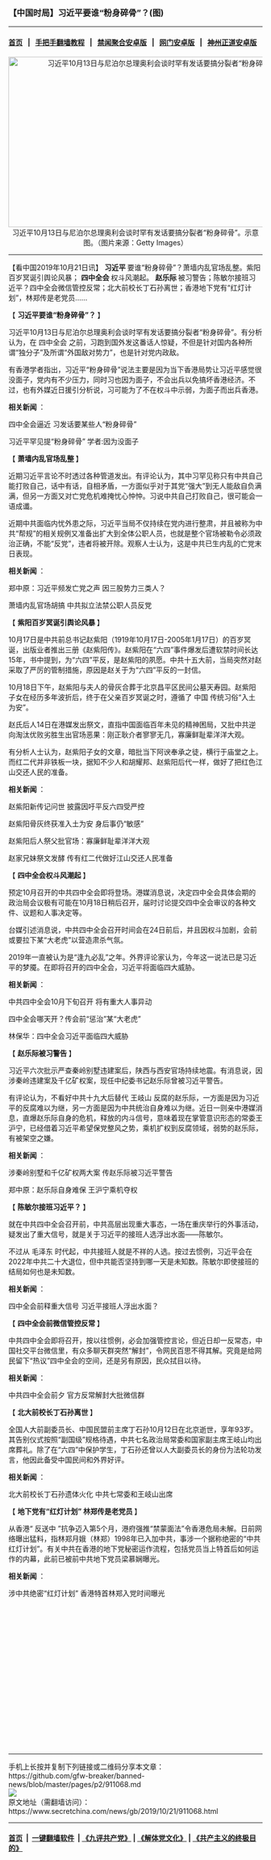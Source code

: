 ### 【中国时局】习近平要谁“粉身碎骨”？(图)
------------------------

#### [首页](https://github.com/gfw-breaker/banned-news/blob/master/README.md) &nbsp;&nbsp;|&nbsp;&nbsp; [手把手翻墙教程](https://github.com/gfw-breaker/guides/wiki) &nbsp;&nbsp;|&nbsp;&nbsp; [禁闻聚合安卓版](https://github.com/gfw-breaker/bn-android) &nbsp;&nbsp;|&nbsp;&nbsp; [网门安卓版](https://github.com/oGate2/oGate) &nbsp;&nbsp;|&nbsp;&nbsp; [神州正道安卓版](https://github.com/SzzdOgate/update) 



<div class="article_right" style="fone-color:#000">
 <p style="text-align: center;">
  <img alt="习近平10月13日与尼泊尔总理奥利会谈时罕有发话要搞分裂者“粉身碎骨”。" src="http://img2.secretchina.com/pic/2018/3-3/p2112441a955484329-ss.jpg" style="height:337px; width:600px"/>
  <br>
   习近平10月13日与尼泊尔总理奥利会谈时罕有发话要搞分裂者“粉身碎骨”。示意图。（图片来源：Getty Images）
   <span id="hideid" name="hideid" style="color:red;display:none;">
    <span href="https://www.secretchina.com">
    </span>
   </span>
  </br>
 </p>
 <div id="txt-mid1-t21-2017">
  

---


  </div>
 </div>
 <p>
  【看中国2019年10月21日讯】
  <strong>
   <span href="https://www.secretchina.com/news/gb/tag/习近平" target="_blank">
    习近平
   </span>
  </strong>
  要谁“粉身碎骨”？萧墙内乱官场乱整。紫阳百岁冥诞引舆论风暴；
  <strong>
   四中全会
  </strong>
  权斗风潮起。
  <strong>
   赵乐际
  </strong>
  被习警告；陈敏尔接班习近平？四中全会微信管控反常；北大前校长丁石孙离世；香港地下党有“红灯计划”，林郑传是老党员……
  <span id="hideid" name="hideid" style="color:red;display:none;">
   <span href="https://www.secretchina.com">
   </span>
  </span>
 </p>
 <p>
  【
  <strong>
   习近平要谁“粉身碎骨”？
  </strong>
  】
 </p>
 <p>
  习近平10月13日与尼泊尔总理奥利会谈时罕有发话要搞分裂者“粉身碎骨”。有分析认为，在
  <span href="https://www.secretchina.com/news/gb/tag/四中全会" target="_blank">
   四中全会
  </span>
  之前，习跑到国外发这番话人惊疑，不但是针对国内各种所谓“独分子”及所谓“外国敌对势力”，也是针对党内政敌。
 </p>
 <p>
  有香港学者指出，习近平“粉身碎骨”说法主要是因为当下香港局势让习近平感觉很没面子，党内有不少压力，同时习也因为面子，不会出兵以免搞坏香港经济。不过，也有外媒近日援引分析说，习可能为了不在权斗中示弱，为面子而出兵香港。
 </p>
 <p>
  <strong>
   相关新闻
  </strong>
  ：
 </p>
 <p>
  <span href="http://cn.secretchina.com/news/gb/2019/10/14/910387.html" target="_blank">
   四中全会逼近 习发话要某些人“粉身碎骨”
  </span>
 </p>
 <p>
  <span href="http://cn.secretchina.com/news/gb/2019/10/17/910729.html" target="_blank">
   习近平罕见提“粉身碎骨” 学者:因为没面子
  </span>
 </p>
 <p>
  【
  <strong>
   萧墙内乱官场乱整
  </strong>
  】
 </p>
 <p>
  近期习近平言论不时透过各种管道发出。有评论认为，其中习罕见称只有中共自己能打败自己，话中有话，自相矛盾，一方面似乎对于其党“强大”到无人能敌自负满满，但另一方面又对亡党危机难掩忧心忡忡。习说中共自己打败自己，很可能会一语成谶。
 </p>
 <p>
  近期中共面临内忧外患之际，习近平当局不仅持续在党内进行整肃，并且被称为中共“帮规”的相关规例又准备出扩大到全体公职人员，也就是整个官场被勒令必须政治正确，不能“反党”，违者将被开除。观察人士认为，这是中共已生内乱的亡党末日表现。
 </p>
 <p>
  <strong>
   相关新闻
  </strong>
  ：
 </p>
 <p>
  <span href="http://cn.secretchina.com/news/gb/2019/10/15/910518.html" target="_blank">
   郑中原：习近平频发亡党之声 因三股势力三类人？
  </span>
 </p>
 <p>
  <span href="http://cn.secretchina.com/news/gb/2019/10/18/910758.html" target="_blank">
   萧墙内乱官场胡搞 中共拟立法禁公职人员反党
  </span>
 </p>
 <p>
  【
  <strong>
   紫阳百岁冥诞引舆论风暴
  </strong>
  】
 </p>
 <p>
  10月17日是中共前总书记赵紫阳（1919年10月17日-2005年1月17日）的百岁冥诞，出版业者推出三册《赵紫阳传》。赵紫阳在“六四”事件爆发后遭软禁时间长达15年，书中提到，为“六四”平反，是赵紫阳的夙愿。中共十五大前，当局突然对赵采取了严厉的管制措施，原因是赵关于为“六四”平反的一封信。
 </p>
 <p>
  10月18日下午，赵紫阳与夫人的骨灰合葬于北京昌平区民间公墓天寿园。赵紫阳子女在经历多年波折后，终于在父亲百岁冥诞之时，遵循了
  <span href="https://www.secretchina.com" target="_blank">
   中国
  </span>
  传统习俗“入土为安”。
 </p>
 <p>
  赵氏后人14日在港媒发出祭文，直指中国面临百年未见的精神困局，又批中共逆向淘汰优败劣胜生出官场恶果：刚正耿介者寥寥无几，寡廉鲜耻辈洋洋大观。
 </p>
 <p>
  有分析人士认为，赵紫阳子女的文章，暗批当下阿谀奉承之徒，横行于庙堂之上。而红二代并非铁板一块，据知不少人和胡耀邦、赵紫阳后代一样，做好了把红色江山交还人民的准备。
 </p>
 <p>
  <strong>
   相关新闻
  </strong>
  ：
 </p>
 <p>
  <span href="http://cn.secretchina.com/news/gb/2019/10/14/910420.html" target="_blank">
   赵紫阳新传记问世 披露因吁平反六四受严控
  </span>
 </p>
 <p>
  <span href="http://cn.secretchina.com/news/gb/2019/10/18/910852.html" target="_blank">
   赵紫阳骨灰终获准入土为安 身后事仍“敏感”
  </span>
 </p>
 <p>
  <span href="http://cn.secretchina.com/news/gb/2019/10/17/910668.html" target="_blank">
   赵紫阳后人祭父批官场：寡廉鲜耻辈洋洋大观
  </span>
 </p>
 <p>
  <span href="http://cn.secretchina.com/news/gb/2019/10/20/911012.html" target="_blank">
   赵家兄妹祭文发酵 传有红二代做好江山交还人民准备
  </span>
 </p>
 <p>
  【
  <strong>
   四中全会权斗风潮起
  </strong>
  】
 </p>
 <p>
  预定10月召开的中共四中全会即将登场。港媒消息说，决定四中全会具体会期的政治局会议极有可能在10月18日稍后召开，届时讨论提交四中全会审议的各种文件、议题和人事决定等。
 </p>
 <p>
  台媒引述消息说，中共四中全会召开时间会在24日前后，并且因权斗加剧，会前或要拉下某“大老虎”以营造肃杀气氛。
 </p>
 <p>
  2019年一直被认为是“逢九必乱”之年。外界评论家认为，今年这一说法已是习近平的梦魇。在即将召开的四中全会，习近平将面临四大威胁。
 </p>
 <center>
  <div style="max-width: 632px;height:180px; display: none; text-align: center; margin: 0 auto; overflow: hidden;overflow-x: hidden;">
   <div id="taboola-midarticle-thumbnails" style="max-width: 632px;height:180px;overflow: hidden;overflow-x: hidden;">
   </div>
  </div>
  <div>
   <ins class="adsbygoogle" data-ad-client="ca-pub-1276641434651360" data-ad-format="fluid" data-ad-layout="in-article" data-ad-slot="5164544770" style="display:block; text-align:center;">
   </ins>
  </div>
 </center>
 <p>
  <strong>
   相关新闻
  </strong>
  ：
 </p>
 <p>
  <span href="http://cn.secretchina.com/news/gb/2019/10/16/910597.html" target="_blank">
   中共四中全会10月下旬召开 将有重大人事异动
  </span>
 </p>
 <p>
  <span href="http://cn.secretchina.com/news/gb/2019/10/17/910741.html" target="_blank">
   四中全会哪天开？传会前“惩治”某“大老虎”
  </span>
 </p>
 <p>
  <span href="http://cn.secretchina.com/news/gb/2019/10/19/910964.html" target="_blank">
   林保华：四中全会习近平面临四大威胁
  </span>
 </p>
 <p>
  【
  <strong>
   赵乐际被习警告
  </strong>
  】
 </p>
 <p>
  习近平六次批示严查秦岭别墅违建案后，陕西与西安官场持续地震。有消息说，因涉秦岭违建案及千亿矿权案，现任中纪委书记赵乐际曾被习近平警告。
 </p>
 <p>
  有评论认为，不看好中共十九大后替代
  <span href="https://www.secretchina.com/news/gb/tag/王岐山" target="_blank">
   王岐山
  </span>
  反腐的赵乐际，一方面是因为习近平的反腐难以为继，另一方面是因为中共统治自身难以为继。近日一则亲中港媒消息，直爆赵乐际自身的危机，释放的内斗信号，意味着现在掌管意识形态的常委王沪宁，已经借着习近平希望保党整风之势，乘机扩权到反腐领域，弱势的赵乐际，有被架空之嫌。
 </p>
 <p>
  <strong>
   相关新闻
  </strong>
  ：
 </p>
 <p>
  <span href="http://cn.secretchina.com/news/gb/2019/10/19/910971.html" target="_blank">
   涉秦岭别墅和千亿矿权两大案 传赵乐际被习近平警告
  </span>
 </p>
 <center>
  <ins class="adsbygoogle" data-ad-client="ca-pub-1276641434651360" data-ad-format="fluid" data-ad-layout="in-article" data-ad-slot="3646767294" style="display:block; text-align:center;">
  </ins>
 </center>
 <p>
  <span href="http://cn.secretchina.com/news/gb/2019/10/20/911041.html" target="_blank">
   郑中原：赵乐际自身难保 王沪宁乘机夺权
  </span>
 </p>
 <p>
  【
  <strong>
   陈敏尔接班习近平？
  </strong>
  】
 </p>
 <p>
  就在中共四中全会召开前，中共高层出现重大事态，一场在重庆举行的外事活动，疑发出了重大信号，就是关于习近平的接班人选浮出水面——陈敏尔。
 </p>
 <p>
  不过从
  <span href="https://www.secretchina.com/news/gb/tag/毛泽东" target="_blank">
   毛泽东
  </span>
  时代起，中共接班人就是不祥的人选。按过去惯例，习近平会在2022年中共二十大退位，但中共能否坚持到哪一天是未知数。陈敏尔即使接班的结局如何也是未知数。
 </p>
 <p>
  <strong>
   相关新闻
  </strong>
  ：
 </p>
 <p>
  <span href="http://cn.secretchina.com/news/gb/2019/10/19/910957.html" target="_blank">
   四中全会前释重大信号 习近平接班人浮出水面？
  </span>
 </p>
 <p>
  【
  <strong>
   四中全会前微信管控反常
  </strong>
  】
 </p>
 <p>
  中共四中全会即将召开，按以往惯例，必会加强管控言论，但近日却一反常态，中国社交平台微信里，有众多聊天群突然“解封”，令网民百思不得其解。究竟是给网民留下“热议”四中全会的空间，还是另有原因，民众拭目以待。
 </p>
 <p>
  <strong>
   相关新闻
  </strong>
  ：
 </p>
 <p>
  <span href="http://cn.secretchina.com/news/gb/2019/10/19/910938.html" target="_blank">
   中共四中全会前夕 官方反常解封大批微信群
  </span>
 </p>
 <p>
  【
  <strong>
   北大前校长丁石孙离世
  </strong>
  】
 </p>
 <p>
  全国人大前副委员长、中国民盟前主席丁石孙10月12日在北京逝世，享年93岁。其告别仪式按照“副国级”规格待遇，中共七名政治局常委和国家副主席王岐山均出席葬礼。除了在“六四”中保护学生，丁石孙还曾以人大副委员长的身份为法轮功发言，他因此备受中国民间和外界好评。
 </p>
 <p>
  <strong>
   相关新闻
  </strong>
  ：
 </p>
 <p>
  <span href="http://cn.secretchina.com/news/gb/2019/10/18/910846.html" target="_blank">
   北大前校长丁石孙遗体火化 中共七常委和王岐山出席
  </span>
 </p>
 <p>
  【
  <strong>
   地下党有“红灯计划” 林郑传是老党员
  </strong>
  】
 </p>
 <p>
  从香港“
  <span href="https://www.secretchina.com/news/gb/tag/反送中" target="_blank">
   反送中
  </span>
  ”抗争迈入第5个月，港府强推“禁蒙面法”令香港危局未解。日前网络曝出猛料，指林郑月娥（林郑）1998年已入加中共，事涉一个据称绝密的“中共红灯计划”。有关中共在香港的地下党秘密运作流程，包括党员当上特首后如何运作的内幕，此前已被前中共地下党员梁慕娴曝光。
 </p>
 <p>
  <strong>
   相关新闻
  </strong>
  ：
 </p>
 <p>
  <span href="http://cn.secretchina.com/news/gb/2019/10/19/910889.html" target="_blank">
   涉中共绝密“红灯计划” 香港特首林郑入党时间曝光
  </span>
  <center>
   <div>
    <div id="txt-mid2-t22-2017" style="display: block;  height: 280px;  overflow: hidden;">
     <div id="SC-21">
     </div>
    </div>
   </div>
  </center>
 </p>
</div>

<hr/>
手机上长按并复制下列链接或二维码分享本文章：<br/>
https://github.com/gfw-breaker/banned-news/blob/master/pages/p2/911068.md <br/>
<a href='https://github.com/gfw-breaker/banned-news/blob/master/pages/p2/911068.md'><img src='https://github.com/gfw-breaker/banned-news/blob/master/pages/p2/911068.md.png'/></a> <br/>
原文地址（需翻墙访问）：https://www.secretchina.com/news/gb/2019/10/21/911068.html


------------------------
#### [首页](https://github.com/gfw-breaker/banned-news/blob/master/README.md) &nbsp;|&nbsp; [一键翻墙软件](https://github.com/gfw-breaker/nogfw/blob/master/README.md) &nbsp;| [《九评共产党》](https://github.com/gfw-breaker/9ping.md/blob/master/README.md#九评之一评共产党是什么) | [《解体党文化》](https://github.com/gfw-breaker/jtdwh.md/blob/master/README.md) | [《共产主义的终极目的》](https://github.com/gfw-breaker/gczydzjmd.md/blob/master/README.md)


<img src='http://gfw-breaker.win/banned-news/pages/p2/911068.md' width='0px' height='0px'/>